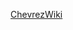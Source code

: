 <!DOCTYPE html>
<html lang="en">
<head>
  <meta charset="UTF-8">
  <meta name="viewport" content="width=device-width, initial-scale=1.0">
  <link rel="stylesheet" href="../article.css">
  <title>TITLE</title>
</head>
<body>

<a href="../index.html" class="title-link">ChevrezWiki</a>
<br/>

<main>

<div class="text">

</div>

</main>

<script src="../client/app.js"></script>

</body>
</html>
